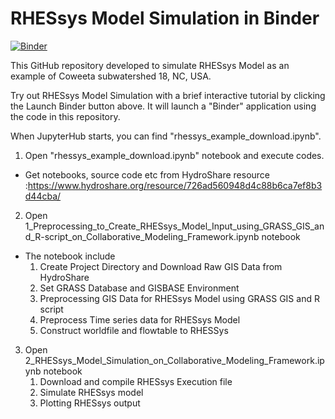 # RHESsys Model Simulation in Binder

[![Binder](https://mybinder.org/badge_logo.svg)](https://mybinder.org/v2/gh/DavidChoi76/rhessys_binder_test.git/master)

This GitHub repository developed to simulate RHESsys Model as an example of Coweeta subwatershed 18, NC, USA.

Try out RHESsys Model Simulation with a brief interactive tutorial by clicking the Launch Binder button above. It will launch a "Binder" application using the code in this repository.

When JupyterHub starts, you can find "rhessys_example_download.ipynb".
1) Open "rhessys_example_download.ipynb" notebook and execute codes.
 - Get notebooks, source code etc from HydroShare resource :https://www.hydroshare.org/resource/726ad560948d4c88b6ca7ef8b3d44cba/
2) Open 1_Preprocessing_to_Create_RHESsys_Model_Input_using_GRASS_GIS_and_R-script_on_Collaborative_Modeling_Framework.ipynb notebook
 - The notebook include
   1. Create Project Directory and Download Raw GIS Data from HydroShare
   2. Set GRASS Database and GISBASE Environment
   3. Preprocessing GIS Data for RHESsys Model using GRASS GIS and R script
   4. Preprocess Time series data for RHESsys Model
   5. Construct worldfile and flowtable to RHESSys

3) Open 2_RHESsys_Model_Simulation_on_Collaborative_Modeling_Framework.ipynb notebook
   1. Download and compile RHESsys Execution file
   2. Simulate RHESsys model
   3. Plotting RHESsys output
   
